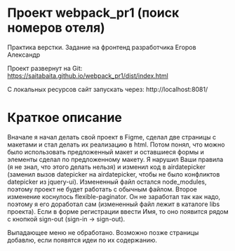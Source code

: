 # Проект webpack_pr1 (поиск номеров отеля)
 Практика верстки. Задание на фронтенд разработчика Егоров Александр
 
 Проект развернут на Git: https://saitabaita.github.io/webpack_pr1/dist/index.html
 
 С локальных ресурсов сайт запускать через: http://localhost:8081/
 
 # Краткое описание
 
Вначале я начал делать свой проект в Figme, сделал две страницы с макетами и стал делать их реализацию в html. Потом понял, что можно было использовать предложенный макет и оставшиеся формы и элементы сделал по предложенному макету. Я нарушил Ваши правила (я не знал, что этого делать нельзя) и изменил код в airdatepicker (заменил вызов datepicker на airdatepicker, чтобы не было конфликтов datepicker из jquery-ui). Измененный файл остался node_modules, поэтому проект не будет работать с обычным файлом. Второе изменение коснулось flexible-paginator. Он не заработал так как надо, поэтому я его доработал сам (измененный файл лежит в каталоге libs проекта).
Если в форме регистрации ввести Имя, то оно появится рядом с кнопкой sign-out (sign-in -> sign-out).

Выпадающее меню не обработано. Возможно позже страницы добавлю, если появятся идеи по их содержанию.

